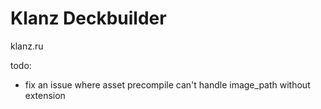 # Klanz Deckbuilder

klanz.ru

todo:
* fix an issue where asset precompile can't handle image_path without extension
